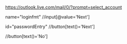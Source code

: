 https://outlook.live.com/mail/0/?prompt=select_account

name="loginfmt"
//input[@value='Next']

id="passwordEntry"
//button[text()='Next']

//button[text()='No']
